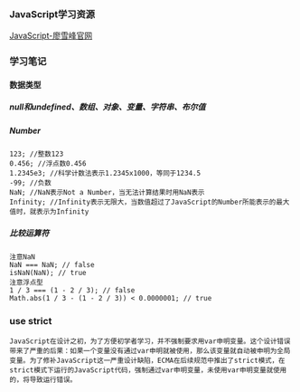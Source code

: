 ### JavaScript学习资源
[JavaScript-廖雪峰官网](https://www.liaoxuefeng.com/wiki/1022910821149312)

### 学习笔记
#### 数据类型
##### null和undefined、数组、对象、变量、字符串、布尔值
##### Number
```
123; //整数123
0.456; //浮点数0.456
1.2345e3; //科学计数法表示1.2345x1000，等同于1234.5
-99; //负数
NaN; //NaN表示Not a Number，当无法计算结果时用NaN表示
Infinity; //Infinity表示无限大，当数值超过了JavaScript的Number所能表示的最大值时，就表示为Infinity
```
##### 比较运算符
```
注意NaN
NaN === NaN; // false  
isNaN(NaN); // true
注意浮点型 
1 / 3 === (1 - 2 / 3); // false 
Math.abs(1 / 3 - (1 - 2 / 3)) < 0.0000001; // true
```

### use strict
```
JavaScript在设计之初，为了方便初学者学习，并不强制要求用var申明变量。这个设计错误带来了严重的后果：如果一个变量没有通过var申明就被使用，那么该变量就自动被申明为全局变量。为了修补JavaScript这一严重设计缺陷，ECMA在后续规范中推出了strict模式，在strict模式下运行的JavaScript代码，强制通过var申明变量，未使用var申明变量就使用的，将导致运行错误。
```